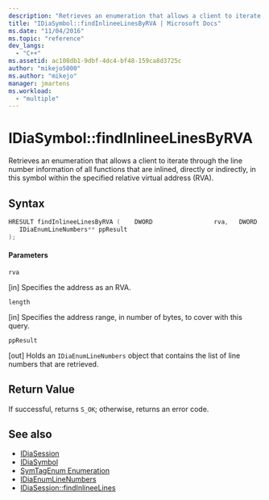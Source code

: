 ```yaml
---
description: "Retrieves an enumeration that allows a client to iterate through the line number information of all functions that are inlined, directly or indirectly, in this symbol within the specified relative virtual address (RVA)."
title: "IDiaSymbol::findInlineeLinesByRVA | Microsoft Docs"
ms.date: "11/04/2016"
ms.topic: "reference"
dev_langs:
  - "C++"
ms.assetid: ac108db1-9dbf-4dc4-bf48-159ca8d3725c
author: "mikejo5000"
ms.author: "mikejo"
manager: jmartens
ms.workload:
  - "multiple"
---
```

# IDiaSymbol::findInlineeLinesByRVA
Retrieves an enumeration that allows a client to iterate through the line number information of all functions that are inlined, directly or indirectly, in this symbol within the specified relative virtual address (RVA).

## Syntax

```C++
HRESULT findInlineeLinesByRVA (    DWORD                 rva,   DWORD                 length,
   IDiaEnumLineNumbers** ppResult
);
```

#### Parameters
 `rva`

[in] Specifies the address as an RVA.

 `length`

[in] Specifies the address range, in number of bytes, to cover with this query.

 `ppResult`

[out] Holds an `IDiaEnumLineNumbers` object that contains the list of line numbers that are retrieved.

## Return Value
 If successful, returns `S_OK`; otherwise, returns an error code.

## See also
- [IDiaSession](../../debugger/debug-interface-access/idiasession.md)
- [IDiaSymbol](../../debugger/debug-interface-access/idiasymbol.md)
- [SymTagEnum Enumeration](../../debugger/debug-interface-access/symtagenum.md)
- [IDiaEnumLineNumbers](../../debugger/debug-interface-access/idiaenumlinenumbers.md)
- [IDiaSession::findInlineeLines](../../debugger/debug-interface-access/idiasession-findinlineelines.md)
